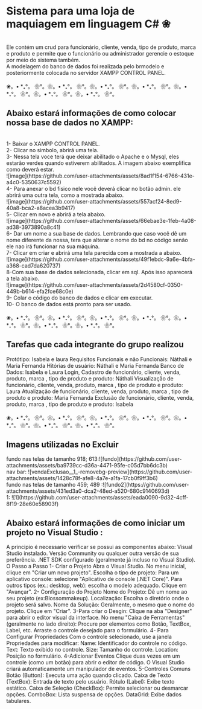 <h1>Sistema para uma loja de maquiagem em linguagem C# ❀</h1>
<br>
Ele contém um crud para funcionário, cliente, venda, tipo de produto, marca e produto e permite que o funcionário ou administrador gerencie o estoque por meio do sistema também.<br>
A modelagem do banco de dados foi realizada pelo brmodelo e posteriormente colocada no servidor XAMPP CONTROL PANEL.
<br>
<br>
❀。• *₊°。 ❀°。❀。• *₊°。 ❀°。❀。• *₊°。 ❀°。❀。• *₊°。 ❀°。❀。• *₊°。 ❀°。❀。• *₊°。 ❀°。❀。• *₊°。 ❀°。
<br>

<h2>Abaixo estará informações de como colocar nossa base de dados no XAMPP:</h2>
<br>
1- Baixar o  XAMPP CONTROL PANEL.<br>
2- Clicar no simbolo, abrirá uma tela.<br>
3- Nessa tela voce terá que deixar abilitado o Apache e o Mysql, eles estarão verdes quando estiverem abilitados. A imagem abaixo exemplifica como deverá estar.<br>
![image](https://github.com/user-attachments/assets/8ad1f154-6766-431e-a4c0-5350637c5592)<br>
4- Para anexar o bd fisico nele você deverá clicar no botão admin. ele abrirá uma outra tela, como a mostrada abaixo.<br>
![image](https://github.com/user-attachments/assets/557acf24-8ed9-40a8-bca2-a8acea3b9417)<br>
5- Clicar em novo e abrirá a tela abaixo.<br>
![image](https://github.com/user-attachments/assets/66ebae3e-1feb-4a08-ad38-3973890a8c41)<br>
6- Dar um nome a sua base de dados. Lembrando que caso você dê um nome diferente da nossa, tera que alterar o nome do bd no código senão ele nao irá funcionar na sua máquina.<br>
7- Clicar em criar e abrirá uma tela parecida com a mostrada a abaixo.<br>
![image](https://github.com/user-attachments/assets/49f1ebdc-9a6e-4bfa-a368-cad7da620737)<br>
8-Com sua base de dados selecionada, clicar em sql. Após isso aparecerá a tela abaixo.<br>
![image](https://github.com/user-attachments/assets/2d4580cf-0350-449b-b614-efa2fce68c0e)<br>
9- Colar o código do banco de dados e clicar em executar.<br>
10- O banco de dados está pronto para ser usado.<br>
<br>
❀。• *₊°。 ❀°。❀。• *₊°。 ❀°。❀。• *₊°。 ❀°。❀。• *₊°。 ❀°。❀。• *₊°。 ❀°。❀。• *₊°。 ❀°。❀。• *₊°。 ❀°。
<br>
<h2>Tarefas que cada integrante do grupo realizou</h2>
Protótipo: Isabela e laura
Requisitos Funcionais e não Funcionais: Náthali e Maria Fernanda
Hitórias de usuário: Náthali e Maria Fernanda
Banco de Dados: Isabela e Laura
Login, Cadastro de funcionário, cliente, venda, produto, marca , tipo de produto e produto: Náthali
Visualização de funcionário, cliente, venda, produto, marca , tipo de produto e produto: Laura
Atualização de funcionário, cliente, venda, produto, marca , tipo de produto e produto: Maria Fernanda
Exclusão de funcionário, cliente, venda, produto, marca , tipo de produto e produto: Isabela
<br>
<br>
❀。• *₊°。 ❀°。❀。• *₊°。 ❀°。❀。• *₊°。 ❀°。❀。• *₊°。 ❀°。❀。• *₊°。 ❀°。❀。• *₊°。 ❀°。❀。• *₊°。 ❀°。
<br>
<h2>Imagens utilizadas no Excluir</h2></h2>
fundo nas telas de tamanho 918; 613:![fundo](https://github.com/user-attachments/assets/ba9739cc-d36a-4471-95fe-c05d7bb6dc3b) <br>
nav bar: ![vendaExclusao__1_-removebg-preview](https://github.com/user-attachments/assets/1428c78f-afe8-4a7e-a1fa-17cb0f9ff3b6)<br>
fundo nas telas de tamanho 459; 489 :![fundo2](https://github.com/user-attachments/assets/431ed3a0-dca2-48ed-a520-680c9140693d)<br>
1: ![1](https://github.com/user-attachments/assets/eada0090-9d32-4cff-8f19-28e60e58903f)

<h2>Abaixo estará informações de como iniciar um projeto no Visual Studio :</h2>
A principio é necessario verificar se possui as componentes abaixo:
 Visual Studio instalado. Versão Community ou qualquer outra versão de sua preferência.
.NET SDK configurado (geralmente já incluso no Visual Studio).
 O Passo a Passo
1- Criar o Projeto
Abra o Visual Studio.
No menu inicial, clique em "Criar um novo projeto".
Escolha o tipo de projeto:
Para um aplicativo console: selecione "Aplicativo de console (.NET Core)".
Para outros tipos (ex.: desktop, web): escolha o modelo adequado.
Clique em "Avançar".
2- Configuração  do Projeto
Nome do Projeto: Dê um nome ao seu projeto (ex:Blossommakeup).
Localização: Escolha o diretório onde o projeto será salvo.
Nome da Solução: Geralmente, o mesmo que o nome do projeto.
Clique em "Criar".
3-Para criar o Desgin:
Clique na aba "Designer" para abrir o editor visual da interface.
No menu "Caixa de Ferramentas" (geralmente no lado direito):
Procure por elementos como Botão, TextBox, Label, etc.
Arraste o controle desejado para o formulário.
4- Para Configurar Propriedades
Com o controle selecionado, use a janela Propriedades para modificar:
Name: Identificador do controle no código.
Text: Texto exibido no controle.
Size: Tamanho do controle.
Location: Posição no formulário.
4-Adicionar Eventos
Clique duas vezes em um controle (como um botão) para abrir o editor de código.
O Visual Studio criará automaticamente um manipulador de eventos. 
5-Controles Comuns
Botão (Button): Executa uma ação quando clicado.
Caixa de Texto (TextBox): Entrada de texto pelo usuário.
Rótulo (Label): Exibe texto estático.
Caixa de Seleção (CheckBox): Permite selecionar ou desmarcar opções.
ComboBox: Lista suspensa de opções.
DataGrid: Exibe dados tabulares.










